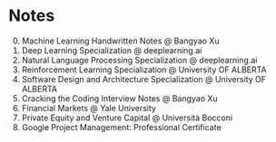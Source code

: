 # Notes
0. Machine Learning Handwritten Notes @ Bangyao Xu
1. Deep Learning Specialization @ deeplearning.ai
2. Natural Language Processing Specialization @ deeplearning.ai
3. Reinforcement Learning Specialization @ University OF ALBERTA
4. Software Design and Architecture Specialization @ University OF ALBERTA
5. Cracking the Coding Interview Notes @ Bangyao Xu
6. Financial Markets @ Yale University
7. Private Equity and Venture Capital @ Università Bocconi
8. Google Project Management: Professional Certificate
